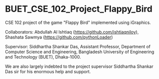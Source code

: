 # BUET_CSE_102_Project_Flappy_Bird
CSE 102 project of the game "Flappy Bird" implemented using iGraphics.

Collaborators: Abdullah Al Ishtiaq (https://github.com/ishtiaqniloy), Shashata Sawmya (https://github.com/pythonLoader)

Supervisor: Siddhartha Shankar Das, Assistant Professor, Department of Computer Science and Engineering, Bangladesh University of Engineering and Technology (BUET), Dhaka-1000. 

We are also largely indebted to the project supervisor Siddhartha Shankar Das sir for his enormous help and support.

